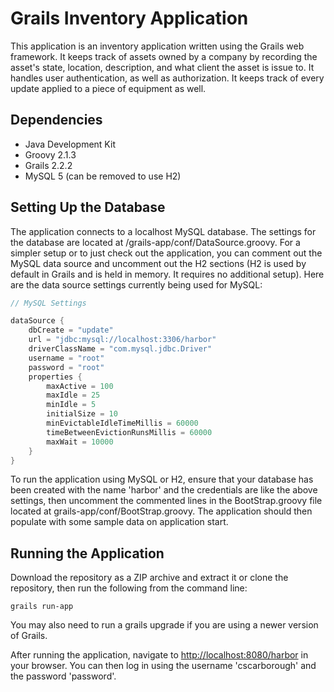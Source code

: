 Grails Inventory Application
============================

This application is an inventory application written using the Grails web framework. It keeps track of assets owned by a company by recording the asset's state, location, description, and what client the asset is issue to. It handles user authentication, as well as authorization. It keeps track of every update applied to a piece of equipment as well.

Dependencies
------------

- Java Development Kit
- Groovy 2.1.3
- Grails 2.2.2
- MySQL 5 (can be removed to use H2)

Setting Up the Database
-----------------------

The application connects to a localhost MySQL database. The settings for the database are located at /grails-app/conf/DataSource.groovy. For a simpler setup or to just check out the application, you can comment out the MySQL data source and uncomment out the H2 sections (H2 is used by default in Grails and is held in memory. It requires no additional setup). Here are the data source settings currently being used for MySQL:

```groovy
// MySQL Settings

dataSource {
	dbCreate = "update"
	url = "jdbc:mysql://localhost:3306/harbor"
	driverClassName = "com.mysql.jdbc.Driver"
	username = "root"
	password = "root"
	properties {
		maxActive = 100
		maxIdle = 25
		minIdle = 5
		initialSize = 10
		minEvictableIdleTimeMillis = 60000
		timeBetweenEvictionRunsMillis = 60000
		maxWait = 10000
	}
}
```

To run the application using MySQL or H2, ensure that your database has been created with the name 'harbor' and the credentials are like the above settings, then uncomment the commented lines in the BootStrap.groovy file located at grails-app/conf/BootStrap.groovy. The application should then populate with some sample data on application start.

Running the Application
-----------------------

Download the repository as a ZIP archive and extract it or clone the repository, then run the following from the command line:
```
grails run-app
```
You may also need to run a grails upgrade if you are using a newer version of Grails.

After running the application, navigate to [http://localhost:8080/harbor][harbor] in your browser.  You can then log in using the username 'cscarborough' and the password 'password'.

[harbor]: http://localhost:8080/harbor